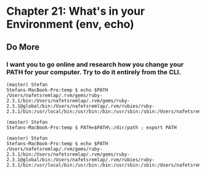 
# Chapter 21: What's in your Environment (env, echo)

## Do More

### I want you to go online and research how you change your PATH for your computer. Try to do it entirely from the CLI.

    (master) Stefan
    Stefans-MacBook-Pro:temp $ echo $PATH
    /Users/nafetsremlap/.rvm/gems/ruby-2.3.1/bin:/Users/nafetsremlap/.rvm/gems/ruby-2.3.1@global/bin:/Users/nafetsremlap/.rvm/rubies/ruby-2.3.1/bin:/usr/local/bin:/usr/bin:/bin:/usr/sbin:/sbin:/Users/nafetsremlap/.rvm/bin
    
    (master) Stefan
    Stefans-MacBook-Pro:temp $ PATH=$PATH\:/dir/path ; export PATH
    
    (master) Stefan
    Stefans-MacBook-Pro:temp $ echo $PATH
    /Users/nafetsremlap/.rvm/gems/ruby-2.3.1/bin:/Users/nafetsremlap/.rvm/gems/ruby-2.3.1@global/bin:/Users/nafetsremlap/.rvm/rubies/ruby-2.3.1/bin:/usr/local/bin:/usr/bin:/bin:/usr/sbin:/sbin:/Users/nafetsremlap/.rvm/bin:/dir/path
